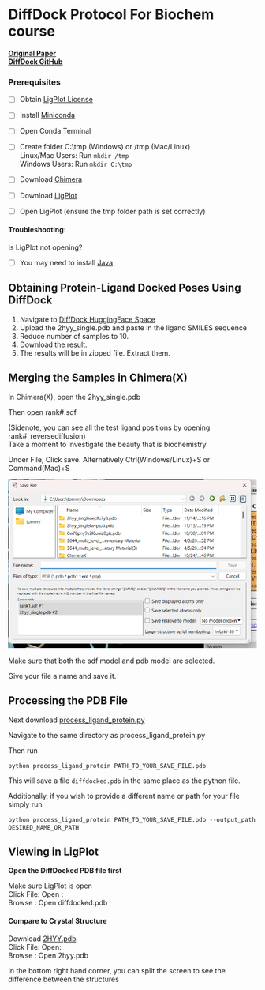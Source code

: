 
# DiffDock Protocol For Biochem course 

**[Original Paper](https://arxiv.org/abs/2210.01776)**\
**[DiffDock GitHub](https://github.com/gcorso/DiffDock)**

### Prerequisites

 - [ ] Obtain [LigPlot License](https://www.ebi.ac.uk/thornton-srv/software/LigPlus/applicence.html)
 - [ ] Install [Miniconda](https://docs.conda.io/projects/miniconda/en/latest/) 
 - [ ] Open Conda Terminal 
 - [ ] Create folder C:\tmp (Windows) or /tmp (Mac/Linux)\
	Linux/Mac Users: Run <code>mkdir /tmp </code>\
	Windows Users: Run <code>mkdir C:\tmp </code>
 - [ ] Download [Chimera](https://www.cgl.ucsf.edu/chimerax/download.html)
 - [ ] Download [LigPlot](https://www.ebi.ac.uk/thornton-srv/software/LigPlus/download2.html)

 - [ ] Open LigPlot (ensure the tmp folder path is set correctly)
#### Troubleshooting:
Is LigPlot not opening?
 - [ ] You may need to install [Java](https://www.java.com/en/download/help/download_options.html)

## Obtaining Protein-Ligand Docked Poses Using DiffDock
1. Navigate to [DiffDock HuggingFace Space](https://huggingface.co/spaces/simonduerr/diffdock)
2. Upload the 2hyy_single.pdb and paste in the ligand SMILES sequence
3. Reduce number of samples to 10.
4. Download the result.
5. The results will be in zipped file. Extract them.


## Merging the Samples in Chimera(X)
In Chimera(X), open the 2hyy_single.pdb

Then open rank#.sdf

(Sidenote, you can see all the test ligand positions by opening rank#_reversediffusion)\
Take a moment to investigate the beauty that is biochemistry

Under File, Click save. Alternatively Ctrl(Windows/Linux)+S or Command(Mac)+S

![Picture of Save Screen](https://github.com/tkella47/BioChem_DiffDock/blob/main/Screenshot%202023-11-14%20145211.png?raw=true)

Make sure that both the sdf model and pdb model are selected.

Give your file a name and save it.

## Processing the PDB File

Next download [process_ligand_protein.py](https://github.com/tkella47/BioChem_DiffDock/blob/main/process_ligand_protein.py)

Navigate to the same directory as process_ligand_protein.py

Then run 
```
python process_ligand_protein PATH_TO_YOUR_SAVE_FILE.pdb
```
This will save a file <code>diffdocked.pdb</code> in the same place as the python file.

Additionally, if you wish to provide a different name or path for your file
simply run

```
python process_ligand_protein PATH_TO_YOUR_SAVE_FILE.pdb --output_path DESIRED_NAME_OR_PATH
```

## Viewing in LigPlot
**Open the DiffDocked PDB file first**

Make sure LigPlot is open \
Click File: Open : \
		Browse : Open diffdocked.pdb


#### Compare to Crystal Structure
Download [2HYY.pdb](https://files.rcsb.org/download/2HYY.pdb)\
Click File: Open: \
		Browse : Open 2hyy.pdb

In the bottom right hand corner, you can split the screen to see the difference between the structures



 

